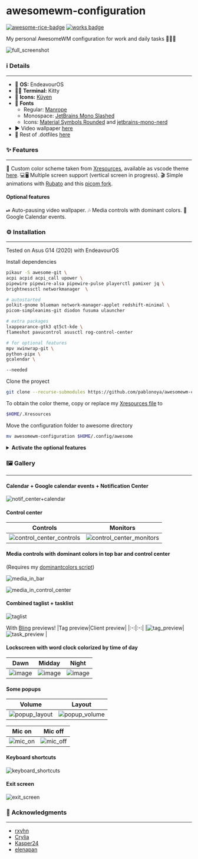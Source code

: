 # awesomewm-configuration

[![awesome-rice-badge](https://raw.githubusercontent.com/zemmsoares/awesome-rices/main/assets/awesome-rice-badge.svg)](https://github.com/zemmsoares/awesome-rices)
[![works badge](https://cdn.jsdelivr.net/gh/nikku/works-on-my-machine@v0.2.0/badge.svg)](https://github.com/nikku/works-on-my-machine)

My personal AwesomeWM configuration for work and daily tasks 👨🏼‍💻

![full_screenshot](./screenshots/full.png)

### ℹ️ Details

---

- 🐧 **OS:** EndeavourOS
- 🧑‍💻 **Terminal:** Kitty
- 🌙 **Icons:** [Küyen](https://github.com/fabianalexisinostroza/Kuyen-icons)
- 🔡 **Fonts**
  - Regular: [Manrope](https://www.gent.media/manrope)
  - Monospace: [JetBrains Mono Slashed](https://github.com/sharpjs/JetBrainsMonoSlashed#installation)
  - Icons: [Material Symbols Rounded](https://github.com/google/material-design-icons/tree/master/variablefont) and [jetbrains-mono-nerd](https://archlinux.org/packages/community/any/ttf-jetbrains-mono-nerd/)
- ▶ Video wallpaper [here](https://moewalls.com/pixel-art/cyberpunk-city-pixel-live-wallpaper/)
- 📄 Rest of .dotfiles [here](https://github.com/pablonoya/dotfiles)

### ✨ Features

---

🎨 Custom color scheme taken from [Xresources](https://github.com/pablonoya/dotfiles/blob/main/Xresources), available as vscode theme [here](https://github.com/pablonoya/seramuriana).
💻🖥 Multiple screen support (vertical screen in progress).
🎬 Simple animations with [Rubato](https://github.com/andOrlando/rubato) and this [picom fork](https://github.com/fdev31/picom).

#### Optional features

⏯ Auto-pausing video wallpaper.
🎶 Media controls with dominant colors.
📅 Google Calendar events.

### ⚙ Installation

---

Tested on Asus G14 (2020) with EndeavourOS

Install dependencies

```sh
pikaur -S awesome-git \
acpi acpid acpi_call upower \
pipewire pipewire-alsa pipewire-pulse playerctl pamixer jq \
brightnessctl networkmanager  \

# autostarted
polkit-gnome blueman network-manager-applet redshift-minimal \
picom-simpleanims-git diodon fusuma ulauncher

# extra packages
lxappearance-gtk3 qt5ct-kde \
flameshot pavucontrol asusctl rog-control-center

# for optional features
mpv xwinwrap-git \
python-pipx \
gcalendar \

--needed
```

Clone the proyect

```sh
git clone --recurse-submodules https://github.com/pablonoya/awesomewm-configuration
```

To obtain the color theme, copy or replace my [Xresources file](https://github.com/pablonoya/dotfiles/blob/main/Xresources) to

```sh
$HOME/.Xresources
```

Move the configuration folder to awesome directory

```sh
mv awesomewm-configuration $HOME/.config/awesome
```

<details>
<summary><b>Activate the optional features</b></summary>

#### Auto pausing Video wallpaper

Set Video paths in `theme/theme.lua`, vertical video is optional and it's used on vertical screens.

```lua
-- Video wallpaper
theme.video_wallpaper_path = HOME .. "/videos/cyberpunk-city-pixel.mp4"
theme.video_wallpaper_vertical_path = HOME .. "/videos/cyberpunk-city-pixel-vertical.mp4"
```

#### Media controls with dominant colors

Install my [dominantcolors script](https://github.com/pablonoya/dominantcolors) with pipx

```
pipx install git+https://github.com/pablonoya/dominantcolors.git
```

Set the script path

```lua
-- Dominantcolors script path
theme.dominantcolors_path = HOME .. "/.local/bin/dominantcolors"
```

#### Google Calendar events

Set gcalendar command with your account and output as json

```lua
-- gcalendar command
theme.gcalendar_command = "gcalendar --account personal --output json"
```

</details>

### 🖼 Gallery

---

#### Calendar + Google calendar events + Notification Center

![notif_center+calendar](./screenshots/notif_center.png)

#### Control center

|                               Controls                                |                               Monitors                                |
| :-------------------------------------------------------------------: | :-------------------------------------------------------------------: |
| ![control_center_controls](./screenshots/control_center_controls.png) | ![control_center_monitors](./screenshots/control_center_monitors.png) |

#### Media controls with dominant colors in top bar and control center

(Requires my [dominantcolors script](https://github.com/pablonoya/dominantcolors))

![media_in_bar](./screenshots/media_in_bar.png)

![media_in_control_center](./screenshots/media_popup.png)

#### Combined taglist + tasklist

![taglist](https://user-images.githubusercontent.com/31524852/232517286-68d3a288-2f5d-4302-bfdb-663334f63f8a.png)

With [Bling](https://github.com/BlingCorp/bling) previews!
|Tag preview|Client preview|
|:-:|:-:|
|![tag_preview](https://user-images.githubusercontent.com/31524852/232521049-1462738a-d58b-473e-a0b8-1fbc72b345bc.png)|![task_preview](https://user-images.githubusercontent.com/31524852/232521057-253397c9-d0bc-499a-aa86-6de24ca126fe.png) |

#### Lockscreen with word clock colorized by time of day

| Dawn                                                                                                            | Midday                                                                                                          | Night                                                                                                           |
| --------------------------------------------------------------------------------------------------------------- | --------------------------------------------------------------------------------------------------------------- | --------------------------------------------------------------------------------------------------------------- |
| ![image](https://user-images.githubusercontent.com/31524852/235561130-92c58246-4922-4343-bec6-2c00ef49fe3b.png) | ![image](https://user-images.githubusercontent.com/31524852/235560816-588185cc-9696-43c5-b4a6-3bd30a609116.png) | ![image](https://user-images.githubusercontent.com/31524852/235561459-06d1b240-0eb5-4724-9dc4-c14b965776cc.png) |

#### Some popups

| Volume                                                                                                                 | Layout                                                                                                                 |
| ---------------------------------------------------------------------------------------------------------------------- | ---------------------------------------------------------------------------------------------------------------------- |
| ![popup_layout](https://user-images.githubusercontent.com/31524852/232397568-cfee5823-bb7a-4713-a85e-3ccff91fcad3.png) | ![popup_volume](https://user-images.githubusercontent.com/31524852/232397220-13c26fdc-1ff2-44de-ab4b-68bcbbd047e9.png) |

| Mic on                              | Mic off                               |
| ----------------------------------- | ------------------------------------- |
| ![mic_on](./screenshots/mic_on.png) | ![mic_off](./screenshots/mic_off.png) |

#### Keyboard shortcuts

![keyboard_shortcuts](./screenshots/keyboard_shortcuts.png)

#### Exit screen

![exit_screen](https://github.com/pablonoya/awesomewm-configuration/assets/31524852/d6b8bfe4-8677-4487-9f8c-cfcea42b61b1)

### 🤍 Acknowledgments

---

- [rxyhn](https://github.com/rxyhn)
- [Crylia](https://github.com/Crylia)
- [Kasper24](https://github.com/Kasper24)
- [elenapan](https://github.com/elenapan)
